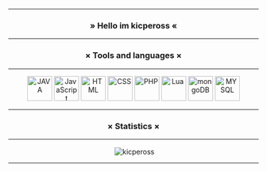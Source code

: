 
<hr/>
<h3 align="center">» Hello im kicpeross «</h3>
<hr/>
<h3 align="center">× Tools and languages ×</h3>
<hr/>
<p align="center">
<img draggable="false" alt="JAVA" width="50px" title="Java" src="https://imgur.com/R27SCSQ.png" />
<img draggable="false" alt="JavaScript" width="50px" title="JavaScript" src="https://imgur.com/msn7dGi.png" />
<img draggable="false" alt="HTML" width="50px" title="HTML" src="https://imgur.com/s3NIj4N.png" />
<img draggable="false" alt="CSS" width="50px" title="CSS" src="https://imgur.com/Mhf3x54.png" />
<img draggable="false" alt="PHP" width="50px" title="PHP" src="https://imgur.com/FSH8AiL.png" />
<img draggable="false" alt="Lua" width="50px" title="LUA" src="https://imgur.com/AmPvaBZ.png" />
<img draggable="false" alt="mongoDB" width="50px" title="MongoDB" src="https://imgur.com/rtWDlQi.png" />
<img draggable="false" alt="MYSQL" width="50px" title="MYSQL" src="https://imgur.com/AEr81sg.png" />
</p>
<hr/>
<h3 align="center">× Statistics ×</h3>
<hr/>
<p align="center">&nbsp;<img align="center" src="https://github-readme-stats.vercel.app/api/top-langs/?username=kicpeross&layout=compact" alt="kicpeross" /></p>
<hr/>
